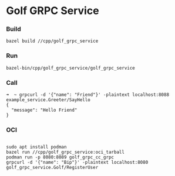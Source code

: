 # Golf GRPC Service

### Build
```
bazel build //cpp/golf_grpc_service
```

### Run
```
bazel-bin/cpp/golf_grpc_service/golf_grpc_service
```

### Call
```
➜  ~ grpcurl -d '{"name": "Friend"}' -plaintext localhost:8088 example_service.Greeter/SayHello
{
  "message": "Hello Friend"
}
```

### OCI
```shell

sudo apt install podman
bazel run //cpp/golf_grpc_service:oci_tarball
podman run -p 8080:8089 golf_grpc_cc_grpc
grpcurl -d '{"name": "Bip"}' -plaintext localhost:8080 golf_grpc_service.Golf/RegisterUser
```
